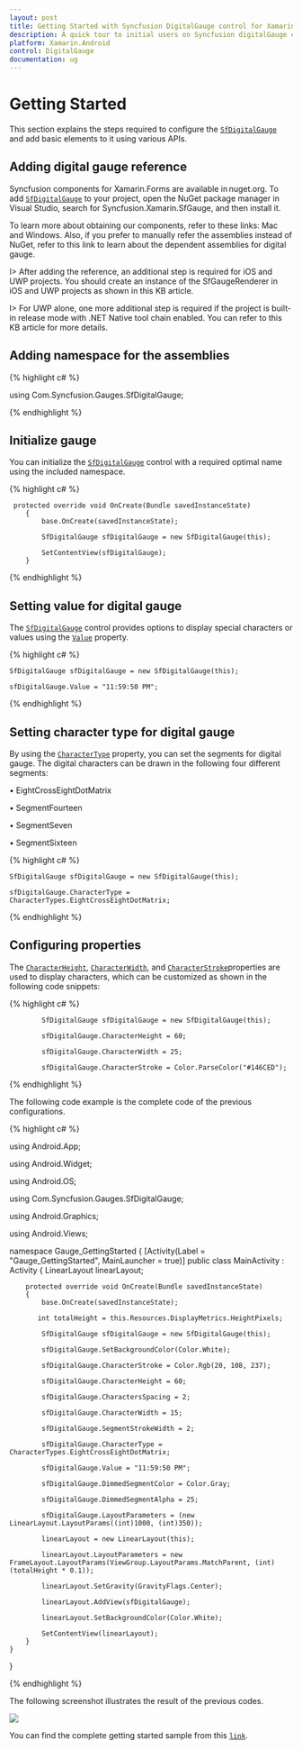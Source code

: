 ```yaml
---
layout: post
title: Getting Started with Syncfusion DigitalGauge control for Xamarin.Android
description: A quick tour to initial users on Syncfusion digitalGauge control for Xamarin.Forms platform
platform: Xamarin.Android
control: DigitalGauge
documentation: ug
---
```

# Getting Started

This section explains the steps required to configure the [`SfDigitalGauge`](https://help.syncfusion.com/cr/cref_files/xamarin-android/Syncfusion.SfGauge.Android~Com.Syncfusion.Gauges.SfDigitalGauge.SfDigitalGauge.html) and add basic elements to it using various APIs.

## Adding digital gauge reference

Syncfusion components for Xamarin.Forms are available in nuget.org. To add [`SfDigitalGauge`](https://help.syncfusion.com/cr/cref_files/xamarin-android/Syncfusion.SfGauge.Android~Com.Syncfusion.Gauges.SfDigitalGauge.SfDigitalGauge.html) to your project, open the NuGet package manager in Visual Studio, search for Syncfusion.Xamarin.SfGauge, and then install it.

To learn more about obtaining our components, refer to these links: Mac and Windows. Also, if you prefer to manually refer the assemblies instead of NuGet, refer to this link to learn about the dependent assemblies for digital gauge.

I> After adding the reference, an additional step is required for iOS and UWP projects. You should create an instance of the SfGaugeRenderer in iOS and UWP projects as shown in this KB article.

I> For UWP alone, one more additional step is required if the project is built-in release mode with .NET Native tool chain enabled. You can refer to this KB article for more details.

## Adding namespace for the assemblies

{% highlight c# %}

using Com.Syncfusion.Gauges.SfDigitalGauge;

{% endhighlight %}

## Initialize gauge

You can initialize the [`SfDigitalGauge`](https://help.syncfusion.com/cr/cref_files/xamarin-android/Syncfusion.SfGauge.Android~Com.Syncfusion.Gauges.SfDigitalGauge.SfDigitalGauge.html) control with a required optimal name using the included namespace.

{% highlight c# %}

     protected override void OnCreate(Bundle savedInstanceState)
        {
            base.OnCreate(savedInstanceState);

            SfDigitalGauge sfDigitalGauge = new SfDigitalGauge(this);

            SetContentView(sfDigitalGauge);
        }

{% endhighlight %}

## Setting value for digital gauge

The [`SfDigitalGauge`](https://help.syncfusion.com/cr/cref_files/xamarin-android/Syncfusion.SfGauge.Android~Com.Syncfusion.Gauges.SfDigitalGauge.SfDigitalGauge.html) control provides options to display special characters or values using the [`Value`](https://help.syncfusion.com/cr/cref_files/xamarin-android/Syncfusion.SfGauge.Android~Com.Syncfusion.Gauges.SfDigitalGauge.SfDigitalGauge~Value.html) property.

{% highlight c# %}

    SfDigitalGauge sfDigitalGauge = new SfDigitalGauge(this);

    sfDigitalGauge.Value = "11:59:50 PM";

{% endhighlight %}

## Setting character type for digital gauge

By using the [`CharacterType`](https://help.syncfusion.com/cr/cref_files/xamarin-android/Syncfusion.SfGauge.Android~Com.Syncfusion.Gauges.SfDigitalGauge.SfDigitalGauge~CharacterType.html) property, you can set the segments for digital gauge. The digital characters can be drawn in the following four different segments:

•	EightCrossEightDotMatrix

•	SegmentFourteen

•	SegmentSeven

•	SegmentSixteen

{% highlight c# %}

    SfDigitalGauge sfDigitalGauge = new SfDigitalGauge(this);

    sfDigitalGauge.CharacterType = CharacterTypes.EightCrossEightDotMatrix;

{% endhighlight %}

## Configuring properties

The [`CharacterHeight`](https://help.syncfusion.com/cr/cref_files/xamarin-android/Syncfusion.SfGauge.Android~Com.Syncfusion.Gauges.SfDigitalGauge.SfDigitalGauge~CharacterHeight.html), [`CharacterWidth`](https://help.syncfusion.com/cr/cref_files/xamarin-android/Syncfusion.SfGauge.Android~Com.Syncfusion.Gauges.SfDigitalGauge.SfDigitalGauge~CharacterWidth.html), and [`CharacterStroke`](https://help.syncfusion.com/cr/cref_files/xamarin-android/Syncfusion.SfGauge.Android~Com.Syncfusion.Gauges.SfDigitalGauge.SfDigitalGauge~CharacterStroke.html)properties are used to display characters, which can be customized as shown in the following code snippets:

{% highlight c# %}

            SfDigitalGauge sfDigitalGauge = new SfDigitalGauge(this);

            sfDigitalGauge.CharacterHeight = 60;

            sfDigitalGauge.CharacterWidth = 25;

            sfDigitalGauge.CharacterStroke = Color.ParseColor("#146CED");

{% endhighlight %}

The following code example is the complete code of the previous configurations.

{% highlight c# %}

using Android.App;

using Android.Widget;

using Android.OS;

using Com.Syncfusion.Gauges.SfDigitalGauge;

using Android.Graphics;

using Android.Views;

namespace Gauge_GettingStarted
{
    [Activity(Label = "Gauge_GettingStarted", MainLauncher = true)]
    public class MainActivity : Activity
    {
        LinearLayout linearLayout;

        protected override void OnCreate(Bundle savedInstanceState)
        {
            base.OnCreate(savedInstanceState);

           int totalHeight = this.Resources.DisplayMetrics.HeightPixels;

            SfDigitalGauge sfDigitalGauge = new SfDigitalGauge(this);

            sfDigitalGauge.SetBackgroundColor(Color.White);

            sfDigitalGauge.CharacterStroke = Color.Rgb(20, 108, 237);

            sfDigitalGauge.CharacterHeight = 60;

            sfDigitalGauge.CharactersSpacing = 2;

            sfDigitalGauge.CharacterWidth = 15;

            sfDigitalGauge.SegmentStrokeWidth = 2;

            sfDigitalGauge.CharacterType = CharacterTypes.EightCrossEightDotMatrix;

            sfDigitalGauge.Value = "11:59:50 PM";

            sfDigitalGauge.DimmedSegmentColor = Color.Gray;

            sfDigitalGauge.DimmedSegmentAlpha = 25;

            sfDigitalGauge.LayoutParameters = (new LinearLayout.LayoutParams((int)1000, (int)350));

            linearLayout = new LinearLayout(this);

            linearLayout.LayoutParameters = new FrameLayout.LayoutParams(ViewGroup.LayoutParams.MatchParent, (int)(totalHeight * 0.1));

            linearLayout.SetGravity(GravityFlags.Center);

            linearLayout.AddView(sfDigitalGauge);

            linearLayout.SetBackgroundColor(Color.White);

            SetContentView(linearLayout);
        }
    }
}

{% endhighlight %}

The following screenshot illustrates the result of the previous codes.

![](Getting-Started_images/Getting-Started_img1.png)


You can find the complete getting started sample from this [`link`](http://www.syncfusion.com/downloads/support/directtrac/general/ze/Gauge_GettingStarted325239782).

